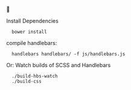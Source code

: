 🍆

Install Dependencies
```
  bower install
```

compile handlebars:
```
  handlebars handlebars/ -f js/handlebars.js
```

Or: Watch builds of SCSS and Handlebars
```
  ./build-hbs-watch
  ./build-css
```
